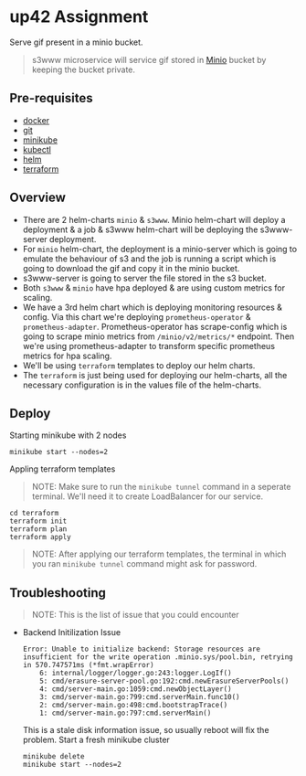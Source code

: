 up42 Assignment
===============

Serve gif present in a minio bucket.

> s3www microservice will service gif stored in [Minio](https://min.io/docs/minio/container/index.html) bucket by keeping the bucket private.

## Pre-requisites
- [docker](https://docs.docker.com/engine/install/)
- [git](https://git-scm.com/book/en/v2/Getting-Started-Installing-Git)
- [minikube](https://minikube.sigs.k8s.io/docs/start/)
- [kubectl](https://kubernetes.io/docs/tasks/tools/install-kubectl-linux/)
- [helm](https://helm.sh/docs/intro/install/)
- [terraform](https://developer.hashicorp.com/terraform/tutorials/aws-get-started/install-cli)

## Overview

- There are 2 helm-charts `minio` & `s3www`. Minio helm-chart will deploy a deployment & a job & s3www helm-chart will be deploying the s3www-server deployment.
- For `minio` helm-chart, the deployment is a minio-server which is going to emulate the behaviour of s3 and the job is running a script which is going to download the gif and copy it in the minio bucket.
- s3www-server is going to server the file stored in the s3 bucket.
- Both `s3www` & `minio` have hpa deployed & are using custom metrics for scaling.
- We have a 3rd helm chart which is deploying monitoring resources & config. Via this chart we're deploying `prometheus-operator` & `prometheus-adapter`. Prometheus-operator has scrape-config which is going to scrape minio metrics from `/minio/v2/metrics/*` endpoint. Then we're using prometheus-adapter to transform specific prometheus metrics for hpa scaling.
- We'll be using `terraform` templates to deploy our helm charts. 
- The `terraform` is just being used for deploying our helm-charts, all the necessary configuration is in the values file of the helm-charts.

## Deploy
Starting minikube with 2 nodes
```
minikube start --nodes=2
```

Appling terraform templates
> NOTE: Make sure to run the `minikube tunnel` command in a seperate terminal. We'll need it to create LoadBalancer for our service.
```
cd terraform
terraform init
terraform plan
terraform apply
```
> NOTE: After applying our terraform templates, the terminal in which you ran `minikube tunnel` command might ask for password.

## Troubleshooting
> NOTE: This is the list of issue that you could encounter
- Backend Initilization Issue
    ```
    Error: Unable to initialize backend: Storage resources are insufficient for the write operation .minio.sys/pool.bin, retrying in 570.747571ms (*fmt.wrapError)
        6: internal/logger/logger.go:243:logger.LogIf()
        5: cmd/erasure-server-pool.go:192:cmd.newErasureServerPools()
        4: cmd/server-main.go:1059:cmd.newObjectLayer()
        3: cmd/server-main.go:799:cmd.serverMain.func10()
        2: cmd/server-main.go:498:cmd.bootstrapTrace()
        1: cmd/server-main.go:797:cmd.serverMain()
    ```
    This is a stale disk information issue, so usually reboot will fix the problem.
    Start a fresh minikube cluster
    ```
    minikube delete
    minikube start --nodes=2
    ```